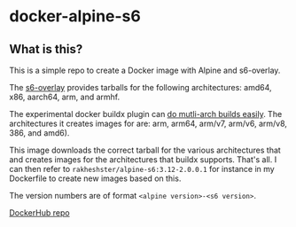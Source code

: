 # docker-alpine-s6
## What is this?
This is a simple repo to create a Docker image with Alpine and s6-overlay. 

The [s6-overlay](https://github.com/just-containers/s6-overlay) provides tarballs for the following architectures: amd64, x86, aarch64, arm, and armhf. 

The experimental docker buildx plugin can [do mutli-arch builds easily](https://www.docker.com/blog/multi-arch-build-and-images-the-simple-way/). The architectures it creates images for are: arm, arm64, arm/v7, arm/v6, arm/v8, 386, and amd6).  

This image downloads the correct tarball for the various architectures that and creates images for the architectures that buildx supports. That's all. I can then refer to `rakheshster/alpine-s6:3.12-2.0.0.1` for instance in my Dockerfile to create new images based on this.  

The version numbers are of format `<alpine version>-<s6 version>`. 

[DockerHub repo](https://hub.docker.com/repository/docker/rakheshster/alpine-s6)
